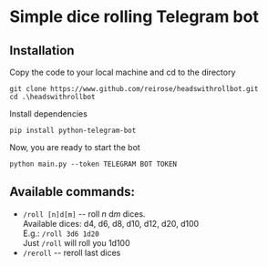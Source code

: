 # Simple dice rolling Telegram bot
## Installation
Copy the code to your local machine and cd to the directory
```commandline
git clone https://www.github.com/reirose/headswithrollbot.git
cd .\headswithrollbot
```
Install dependencies
```commandline
pip install python-telegram-bot
```
Now, you are ready to start the bot
```commandline
python main.py --token TELEGRAM BOT TOKEN
```
## Available commands:
 - ```/roll [n]d[m]``` -- roll _n_ d<i>m</i> dices.\
  Available dices: d4, d6, d8, d10, d12, d20, d100\
  E.g.: ```/roll 3d6 1d20```\
  Just ```/roll``` will roll you 1d100
 - ```/reroll``` -- reroll last dices